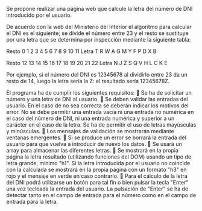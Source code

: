 Se propone realizar una página web que calcule la letra del número de DNI introducido
por el usuario.

De acuerdo con la web del Ministerio del Interior el algoritmo para calcular el DNI es
el siguiente; se divide el número entre 23 y el resto se sustituye por una letra que
se determina por inspección mediante la siguiente tabla:

Resto 0 1 2 3 4 5 6 7 8 9 10 11
Letra T R W A G M Y F P D  X  B

Resto 12 13 14 15 16 17 18 19 20 21 22
Letra  N  J  Z  S  Q  V  H  L  C  K  E

Por ejemplo, si el número del DNI es 12345678 al dividirlo entre 23 da un resto de
14, luego la letra sería la Z: el resultado sería 12345678Z.

El programa ha de cumplir los siguientes requisitos:
 Se ha de solicitar un número y una letra de DNI al usuario.
 Se deben validar las entradas del usuario. En el caso de no sea correcta se
deberán indicar los motivos del error. No se debe permitir una entrada vacía
ni una entrada no numérica en el caso del número de DNI, ni una entrada numérica
y superior a un carácter en el caso de la letra. Se ha de permitir el uso
de letras mayúsculas y minúsculas.
 Los mensajes de validación se mostrarán mediante ventanas emergentes.
 Si se produce un error se borrará la entrada del usuario para que vuelva a introducir
de nuevo los datos.
 Se usará un array para almacenar las diferentes letras.
 Se mostrará en la propia página la letra resultado (utilizando funciones del
DOM) usando un tipo de letra grande, mínimo "h1".
Si la letra introducida por el usuario no coincide con la calculada se mostrará
en la propia página con un formato "h3" en rojo y el mensaje en verde en caso
contrario.
 Para el cálculo de la letra del DNI podrá utilizarse un botón para tal fin o bien
pulsar la tecla "Enter" una vez tecleada la entrada del usuario. La pulsación de
"Enter" se ha de detectar tanto en el campo de entrada para el número como
en el campo de entrada para la letra.
